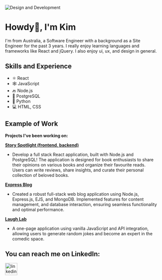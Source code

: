 ![Design and Development](https://media.licdn.com/dms/image/D5616AQHKOywPEBBs6A/profile-displaybackgroundimage-shrink_350_1400/0/1709732979910?e=1718236800&v=beta&t=teen_VGujjo6OWBDHikhhMB0PBXct8eywj0MOHgLD9k)

# Howdy👋, I'm Kim
I'm from Australia, a Software Engineer with a background as a Site Engineer for the past 3 years. I really enjoy learning languages and frameworks like React and jQuery. I also enjoy ui, ux, and design in general.

## Skills and Experience
* ⚛ React
* 🕸 JavaScript
* 🔙 Node.js
* 📅 PostgreSQL
* 🐍 Python
* 💻 HTML, CSS

## Example of Work

**Projects I've been working on:**

**[Story Spotlight (frontend, ](https://github.com/KimSengThai/StorySpotlight-Frontend) [backend)](https://github.com/KimSengThai/StorySpotlight-Backend)**
- Develop a full stack React application, built with Node.js and PostgreSQL! The application is designed for book enthusiasts to share their opinions on various books and organize their favourite reads. Users can write reviews, share insights, and curate their personal collection of beloved books.


**[Express Blog](https://github.com/KimSengThai/Express-Blog)**
- Created a robust full-stack web blog application using Node.js, Express.js, EJS, and MongoDB. Implemented features for content management, and database interaction, ensuring seamless functionality and optimal performance.


**[Laugh Lab](https://github.com/KimSengThai/Laugh-Lab)**
- A one-page application using vanilla JavaScript and API integration, allowing users to generate random jokes and become an expert in the comedic space.


## You can reach me on LinkedIn:
[<img src='https://cdn.jsdelivr.net/npm/simple-icons@3.0.1/icons/linkedin.svg' alt='linkedin' height='40'>](https://www.linkedin.com/in/kimseng-thai/)  
